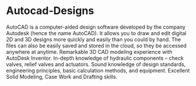 # Autocad-Designs
AutoCAD is a computer-aided design software developed by the company Autodesk (hence the name AutoCAD). It allows you to draw and edit digital 2D and 3D designs more quickly and easily than you could by hand. The files can also be easily saved and stored in the cloud, so they be accessed anywhere at anytime. Remarkable 3D CAD modeling experience with AutoDesk Inventor. In-depth knowledge of hydraulic components – check valves, relief valves and actuators. Sound knowledge of design standards, engineering principles, basic calculation methods, and equipment. Excellent Solid Modeling, Case Work and Drafting skills.
